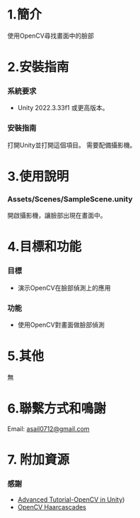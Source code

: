 # 1.簡介
使用OpenCV尋找畫面中的臉部

# 2.安裝指南
### 系統要求
- Unity 2022.3.33f1 或更高版本。
### 安裝指南
打開Unity並打開這個項目。
需要配備攝影機。
  
# 3.使用說明
### Assets/Scenes/SampleScene.unity
開啟攝影機，讓臉部出現在畫面中。
 
# 4.目標和功能
### 目標
- 演示OpenCV在臉部偵測上的應用
### 功能
- 使用OpenCV對畫面做臉部偵測

# 5.其他
無

# 6.聯繫方式和鳴謝
Email: asail0712@gmail.com

# 7. 附加資源
### 感謝
- [Advanced Tutorial-OpenCV in Unity](https://www.youtube.com/watch?v=lXvt66A0i3Q))
- [OpenCV Haarcascades](https://github.com/opencv/opencv/tree/master/data/haarcascades)
